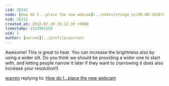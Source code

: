 ```yaml
---
cid: 20241
node: [How do I...place the new webcam](../notes/stinge_nz/05-08-2018/how-do-i-place-the-new-webcam)
nid: 16312
created_at: 2018-07-30 15:12:30 +0000
timestamp: 1532963550
uid: 1
author: [warren](../profile/warren)
---
```


Awesome! This is great to hear. You can increase the brightness also by using a wider slit. Do you think we should be providing a wider one to start with, and letting people narrow it later if they want to (narrowing it does also increase your resolution!)

[warren](../profile/warren) replying to: [How do I...place the new webcam](../notes/stinge_nz/05-08-2018/how-do-i-place-the-new-webcam)

